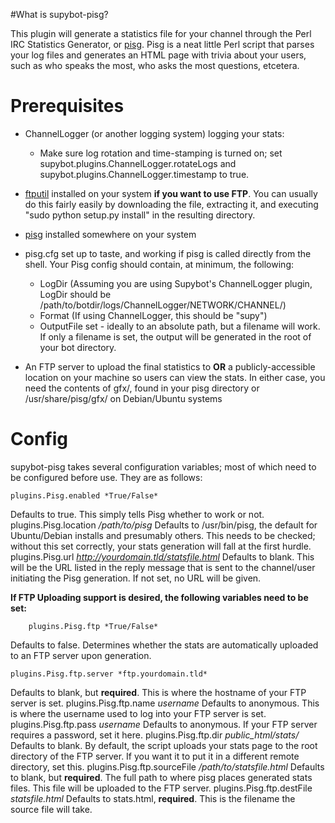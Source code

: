 #What is supybot-pisg?

This plugin will generate a statistics file for your channel through the Perl IRC Statistics Generator, or [pisg](http://pisg.sourceforge.net). Pisg is a neat little Perl script that parses your log files and generates an HTML page with trivia about your users, such as who speaks the most, who asks the most questions, etcetera.

# Prerequisites

* ChannelLogger (or another logging system) logging your stats:
	* Make sure log rotation and time-stamping is turned on; set supybot.plugins.ChannelLogger.rotateLogs and supybot.plugins.ChannelLogger.timestamp to true.

* [ftputil](http://ftputil.sschwarzer.net/) installed on your system **if you want to use FTP**. You can usually do this fairly easily by downloading the file, extracting it, and executing "sudo python setup.py install" in the resulting directory.

* [pisg](http://pisg.sourceforge.net) installed somewhere on your system
* pisg.cfg set up to taste, and working if pisg is called directly from the shell. Your Pisg config should contain, at minimum, the following:
	* LogDir (Assuming you are using Supybot's ChannelLogger plugin, LogDir should be /path/to/botdir/logs/ChannelLogger/NETWORK/CHANNEL/)
	* Format (If using ChannelLogger, this should be "supy")
	* OutputFile set - ideally to an absolute path, but a filename will work. If only a filename is set, the output will be generated in the root of your bot directory.

* An FTP server to upload the final statistics to **OR** a publicly-accessible location on your machine so users can view the stats. In either case, you need the contents of gfx/, found in your pisg directory or /usr/share/pisg/gfx/ on Debian/Ubuntu systems

# Config

supybot-pisg takes several configuration variables; most of which need to be configured before use. They are as follows:

    plugins.Pisg.enabled *True/False*
Defaults to true. This simply tells Pisg whether to work or not.
    plugins.Pisg.location */path/to/pisg*
Defaults to /usr/bin/pisg, the default for Ubuntu/Debian installs and presumably others. This needs to be checked; without this set correctly, your stats generation will fall at the first hurdle.
    plugins.Pisg.url *http://yourdomain.tld/statsfile.html*
Defaults to blank. This will be the URL listed in the reply message that is sent to the channel/user initiating the Pisg generation. If not set, no URL will be given.

**If FTP Uploading support is desired, the following variables need to be set:**

        plugins.Pisg.ftp *True/False*
Defaults to false. Determines whether the stats are automatically uploaded to an FTP server upon generation.

    plugins.Pisg.ftp.server *ftp.yourdomain.tld*
Defaults to blank, but **required**. This is where the hostname of your FTP server is set. 
    plugins.Pisg.ftp.name *username*
Defaults to anonymous. This is where the username used to log into your FTP server is set. 
    plugins.Pisg.ftp.pass *username*
Defaults to anonymous. If your FTP server requires a password, set it here.
    plugins.Pisg.ftp.dir *public_html/stats/*
Defaults to blank. By default, the script uploads your stats page to the root directory of the FTP server. If you want it to put it in a different remote directory, set this.
    plugins.Pisg.ftp.sourceFile */path/to/statsfile.html*
Defaults to blank, but **required**. The full path to where pisg places generated stats files. This file will be uploaded to the FTP server.
    plugins.Pisg.ftp.destFile *statsfile.html*
Defaults to stats.html, **required**. This is the filename the source file will take.